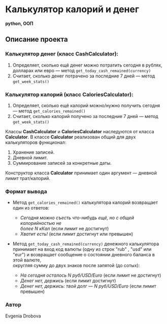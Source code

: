 # Калькулятор калорий и денег

**python,  ООП**

## Описание проекта
### Калькулятор денег (класс CashCalculator):    
1. Определяет, сколько ещё денег можно потратить сегодня в рублях,  
долларах или евро — метод `get_today_cash_remained(currency)`  
2. Считает, сколько денег потрачено за последние 7 дней — метод `get_week_stats()`

  
### Калькулятор калорий (класс CaloriesCalculator):    
1. Определяет, сколько ещё калорий можно/нужно получить сегодня — метод `get_calories_remained()`
2. Считает, сколько калорий получено за последние 7 дней — метод `get_week_stats()`

Классы **CashCalculator** и **CaloriesCalculator** наследуются от класса **Calculator**. В классе **Calculator** реализован общий для двух калькуляторов функционал:

 1. Хранение записей.
 2. Дневной лимит.
 3. Суммирование записей за конкретные даты.

Конструктор класса **Calculator** принимает один аргумент — дневной лимит трат/калорий.


### Формат вывода  
 -  Метод `get_calories_remained()`  калькулятора калорий возвращает один из ответов:  
    - *Сегодня можно съесть что-нибудь ещё, но с общей калорийностью не  
   более N кКал* (если лимит не достигнут)   
    - *Хватит есть!* (если лимит достигнут или превышен)
 
 - Метод `get_today_cash_remained(currency)`  денежного калькулятора принимает на вход код валюты (одну из строк "rub"  , "usd"  или "eur") и возвращает сообщение о состоянии дневного баланса в этой валюте,  
округляя сумму до двух знаков после запятой (до сотых):
   - *На сегодня осталось N руб/USD/Euro*  (если лимит не достигнут)  
   - *Денег нет, держись* (если лимит достигнут)
   - *Денег нет, держись: твой долг — N руб/USD/Euro* (если лимит  
   превышен)
   
### Автор
Evgenia Drobova
